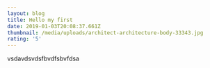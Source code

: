 ```yaml
---
layout: blog
title: Hello my first
date: 2019-01-03T20:08:37.661Z
thumbnail: /media/uploads/architect-architecture-body-33343.jpg
rating: '5'
---
```

vsdavdsvdsfbvdfsbvfdsa
